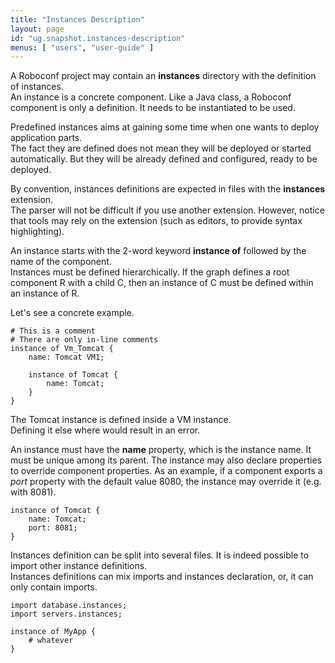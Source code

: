 ```yaml
---
title: "Instances Description"
layout: page
id: "ug.snapshot.instances-description"
menus: [ "users", "user-guide" ]
---
```


A Roboconf project may contain an **instances** directory with the definition of instances.  
An instance is a concrete component. Like a Java class, a Roboconf component is only a definition.
It needs to be instantiated to be used.

Predefined instances aims at gaining some time when one wants to deploy application parts.  
The fact they are defined does not mean they will be deployed or started automatically. But they
will be already defined and configured, ready to be deployed.

By convention, instances definitions are expected in files with the **instances** extension.  
The parser will not be difficult if you use another extension. However, notice that tools
may rely on the extension (such as editors, to provide syntax highlighting).

An instance starts with the 2-word keyword **instance of** followed by the name of the component.  
Instances must be defined hierarchically. If the graph defines a root component R with a 
child C, then an instance of C must be defined within an instance of R.

Let's see a concrete example.

	# This is a comment
	# There are only in-line comments
	instance of Vm_Tomcat {
		name: Tomcat VM1;
	
		instance of Tomcat {
			name: Tomcat;
		}
	}

The Tomcat instance is defined inside a VM instance.  
Defining it else where would result in an error.

An instance must have the **name** property, which is the instance name. It must be unique among its parent.
The instance may also declare properties to override component properties. As an example, if a component exports
a *port* property with the default value 8080, the instance may override it (e.g. with 8081).

	instance of Tomcat {
		name: Tomcat;
		port: 8081;
	}

Instances definition can be split into several files. It is indeed possible to import other instance definitions.  
Instances definitions can mix imports and instances declaration, or, it can only contain imports.

	import database.instances;
	import servers.instances;
	
	instance of MyApp {
		# whatever
	}
